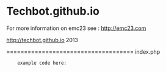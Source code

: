 Techbot.github.io
=================


 For more information on emc23 see : http://emc23.com 

 http://techbot.github.io 2013

====================================
index.php
<html>
        
        example code here:

</html> 
